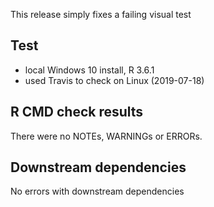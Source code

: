 This release simply fixes a failing visual test

## Test

* local Windows 10 install, R 3.6.1
* used Travis to check on Linux (2019-07-18)

## R CMD check results


There were no NOTEs, WARNINGs or ERRORs.

## Downstream dependencies

No errors with downstream dependencies
